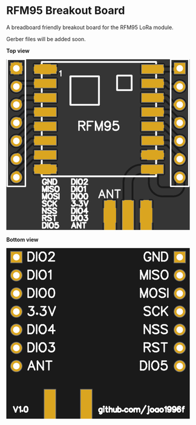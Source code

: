 # RFM95 Breakout Board
A breadboard friendly breakout board for the RFM95 LoRa module.

Gerber files will be added soon.

**Top view**

![Top view](top_v1_0.png)

**Bottom view**

![Bottom view](bottom_v1_0.png)